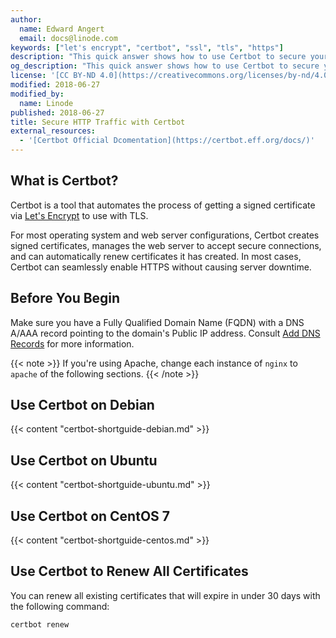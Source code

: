 ```yaml
---
author:
  name: Edward Angert
  email: docs@linode.com
keywords: ["let's encrypt", "certbot", "ssl", "tls", "https"]
description: "This quick answer shows how to use Certbot to secure your site's traffic via TLS."
og_description: "This quick answer shows how to use Certbot to secure your site's traffic via TLS."
license: '[CC BY-ND 4.0](https://creativecommons.org/licenses/by-nd/4.0)'
modified: 2018-06-27
modified_by:
  name: Linode
published: 2018-06-27
title: Secure HTTP Traffic with Certbot
external_resources:
  - '[Certbot Official Dcomentation](https://certbot.eff.org/docs/)'
---
```


## What is Certbot?

Certbot is a tool that automates the process of getting a signed certificate via [Let's Encrypt](https://letsencrypt.org/how-it-works/) to use with TLS.

For most operating system and web server configurations, Certbot creates signed certificates, manages the web server to accept secure connections, and can automatically renew certificates it has created. In most cases, Certbot can seamlessly enable HTTPS without causing server downtime.

## Before You Begin

Make sure you have a Fully Qualified Domain Name (FQDN) with a DNS A/AAA record pointing to the domain's Public IP address. Consult [Add DNS Records](https://www.linode.com/docs/websites/hosting-a-website/#add-dns-records) for more information.

{{< note >}}
If you're using Apache, change each instance of `nginx` to `apache` of the following sections.
{{< /note >}}

## Use Certbot on Debian

{{< content "certbot-shortguide-debian.md" >}}

## Use Certbot on Ubuntu

{{< content "certbot-shortguide-ubuntu.md" >}}

## Use Certbot on CentOS 7

{{< content "certbot-shortguide-centos.md" >}}

## Use Certbot to Renew All Certificates

You can renew all existing certificates that will expire in under 30 days with the following command:

    certbot renew
